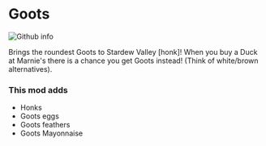 # Goots

![Github info](https://github.com/animatedrice/Goots/assets/15009951/a0ecdd81-c7b0-4c95-be6e-8af9b2c9b3a2)

Brings the roundest Goots to Stardew Valley [honk]!
When you buy a Duck at Marnie's there is a chance you get Goots instead! (Think of white/brown alternatives).

### This mod adds
- Honks
- Goots eggs
- Goots feathers
- Goots Mayonnaise
